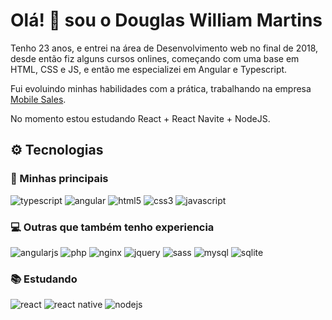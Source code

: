 # Olá! :wave: sou o Douglas William Martins

Tenho 23 anos, e entrei na área de Desenvolvimento web no final de 2018, desde então fiz alguns cursos onlines, começando com uma base em HTML, CSS e JS, e então me especializei em Angular e Typescript.

Fui evoluindo minhas habilidades com a prática, trabalhando na empresa [Mobile Sales](https://www.mobilesales.com.br/).

No momento estou estudando React + React Navite + NodeJS.

## :gear: Tecnologias

### :rocket: Minhas principais

![typescript](https://img.shields.io/badge/typescript%20-%23007ACC.svg?&style=for-the-badge&logo=typescript&logoColor=white)
![angular](https://img.shields.io/badge/angular%20-%23DD0031.svg?&style=for-the-badge&logo=angular&logoColor=white)
![html5](https://img.shields.io/badge/html5%20-%23E34F26.svg?&style=for-the-badge&logo=html5&logoColor=white)
![css3](https://img.shields.io/badge/css3%20-%231572B6.svg?&style=for-the-badge&logo=css3&logoColor=white)
![javascript](https://img.shields.io/badge/javascript-%23F7DF1E.svg?&style=for-the-badge&logo=javascript&logoColor=black)

### :computer: Outras que também tenho experiencia

![angularjs](https://img.shields.io/badge/angular.js%20-%23E23237.svg?&style=for-the-badge&logo=angularjs&logoColor=white)
![php](https://img.shields.io/badge/php-%23777BB4.svg?&style=for-the-badge&logo=php&logoColor=white)
![nginx](https://img.shields.io/badge/nginx%20-%23009639.svg?&style=for-the-badge&logo=nginx&logoColor=white)
![jquery](https://img.shields.io/badge/jquery%20-%230769AD.svg?&style=for-the-badge&logo=jquery&logoColor=white)
![sass](https://img.shields.io/badge/sass%20-%23CC6699.svg?&style=for-the-badge&logo=sass&logoColor=white)
![mysql](https://img.shields.io/badge/mysql-%2300f.svg?&style=for-the-badge&logo=mysql&logoColor=white)
![sqlite](https://img.shields.io/badge/sqlite-%2307405e.svg?&style=for-the-badge&logo=sqlite&logoColor=white)

### :books: Estudando

![react](https://img.shields.io/badge/react%20-%2320232a.svg?&style=for-the-badge&logo=react&logoColor=%2361DAFB)
![react native](https://img.shields.io/badge/react_native%20-%2320232a.svg?&style=for-the-badge&logo=react&logoColor=%2361DAFB)
![nodejs](https://img.shields.io/badge/node.js%20-%2343853D.svg?&style=for-the-badge&logo=node.js&logoColor=white)
